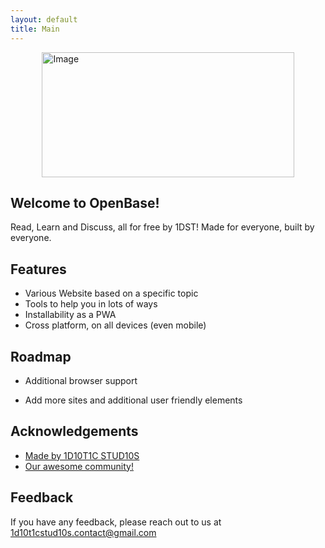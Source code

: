 ```yaml
---
layout: default
title: Main
---
```


<img src="https://openbaseinitiative.github.io/OBBanner.png" alt="Image" style="width: 100%; max-width: 80%; height: auto; max-height: 200px; object-fit: cover; display: block; margin: 0 auto;">


## Welcome to OpenBase!

Read, Learn and Discuss, all for free by 1DST! Made for everyone, built by everyone.

## Features

- Various Website based on a specific topic
- Tools to help you in lots of ways
- Installability as a PWA
- Cross platform, on all devices (even mobile)


## Roadmap

- Additional browser support

- Add more sites and additional user friendly elements


## Acknowledgements

 - [Made by 1D10T1C STUD10S](https://1d10t1c-stud10s.github.io)
 - [Our awesome community!](https://discord.gg/Db8UqZNPcU)

## Feedback

If you have any feedback, please reach out to us at 1d10t1cstud10s.contact@gmail.com


